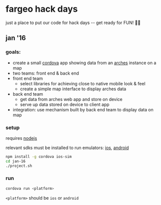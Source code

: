# fargeo hack days

just a place to put our code for hack days -- get ready for FUN! 👍🏻

## jan '16

### goals:

* create a small [cordova](https://cordova.apache.org/docs/en/latest/guide/overview/) app showing data from an [arches](https://github.com/archesproject/arches) instance on a map
* two teams: front end & back end
* front end team
  * select libraries for achieving close to native mobile look & feel
  * create a simple map interface to display arches data
* back end team
  * get data from arches web app and store on device
  * serve up data stored on device to client app
* integration: use mechanism built by back end team to display data on map

### setup
requires [nodejs](https://nodejs.org/en/download/)

relevant sdks must be installed to run emulators: [ios](https://developer.apple.com/ios/), [android](http://developer.android.com/sdk/installing/index.html)

```sh
npm install -g cordova ios-sim
cd jan-16
./project.sh
```

### run

```sh
cordova run <platform>
```

`<platform>` should be `ios` or `android`
